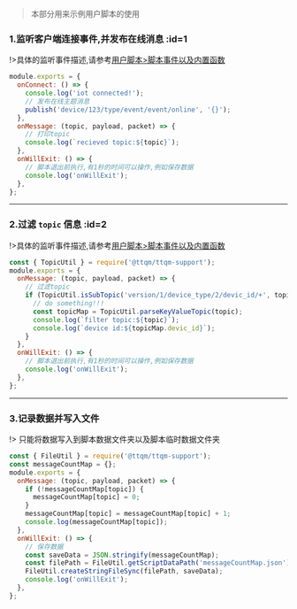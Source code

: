 > 本部分用来示例用户脚本的使用

### 1.监听客户端连接事件,并发布在线消息 :id=1

!>具体的监听事件描述,请参考[用户脚本>脚本事件以及内置函数](zh-cn/user-script/event-function)

```javascript
module.exports = {
  onConnect: () => {
    console.log('iot connected!');
    // 发布在线主题消息
    publish('device/123/type/event/event/online', '{}');
  },
  onMessage: (topic, payload, packet) => {
    // 打印topic
    console.log(`recieved topic:${topic}`);
  },
  onWillExit: () => {
    // 脚本退出前执行,有1秒的时间可以操作,例如保存数据
    console.log('onWillExit');
  },
};
```

---

### 2.过滤 `topic` 信息 :id=2

!>具体的监听事件描述,请参考[用户脚本>脚本事件以及内置函数](zh-cn/user-script/event-function)

```javascript
const { TopicUtil } = require('@ttqm/ttqm-support');
module.exports = {
  onMessage: (topic, payload, packet) => {
    // 过滤topic
    if (TopicUtil.isSubTopic('version/1/device_type/2/devic_id/+', topic)) {
      // do something!!!
      const topicMap = TopicUtil.parseKeyValueTopic(topic);
      console.log(`filter topic:${topic}`);
      console.log(`device id:${topicMap.devic_id}`);
    }
  },
  onWillExit: () => {
    // 脚本退出前执行,有1秒的时间可以操作,例如保存数据
    console.log('onWillExit');
  },
};
```

---

### 3.记录数据并写入文件

!> 只能将数据写入到脚本数据文件夹以及脚本临时数据文件夹

```javascript
const { FileUtil } = require('@ttqm/ttqm-support');
const messageCountMap = {};
module.exports = {
  onMessage: (topic, payload, packet) => {
    if (!messageCountMap[topic]) {
      messageCountMap[topic] = 0;
    }
    messageCountMap[topic] = messageCountMap[topic] + 1;
    console.log(messageCountMap[topic]);
  },
  onWillExit: () => {
    // 保存数据
    const saveData = JSON.stringify(messageCountMap);
    const filePath = FileUtil.getScriptDataPath('messageCountMap.json');
    FileUtil.createStringFileSync(filePath, saveData);
    console.log('onWillExit');
  },
};
```
